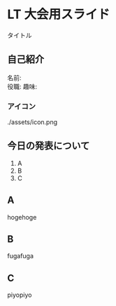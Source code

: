 # LT 大会用スライド

タイトル

## 自己紹介

名前:  
役職: 
趣味: 

### アイコン

./assets/icon.png

## 今日の発表について

1. A
2. B
3. C

## A

hogehoge

## B

fugafuga

## C

piyopiyo
